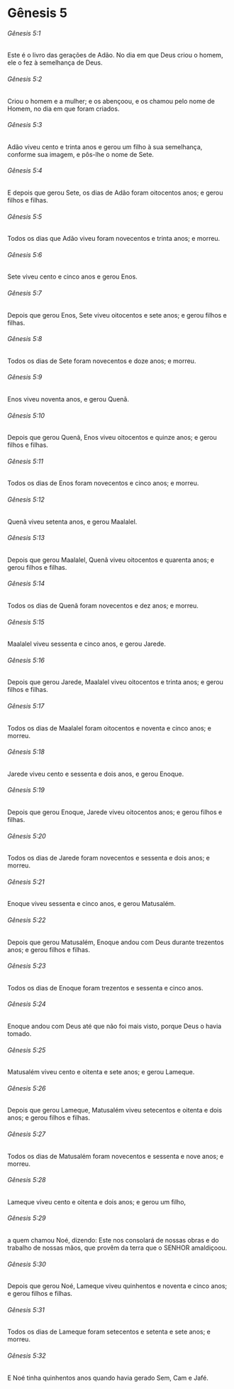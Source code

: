 # Gênesis 5

###### Gênesis 5:1

Este é o livro das gerações de Adão. No dia em que Deus criou o homem, ele o fez à semelhança de Deus.

###### Gênesis 5:2

Criou o homem e a mulher; e os abençoou, e os chamou pelo nome de Homem, no dia em que foram criados.

###### Gênesis 5:3

Adão viveu cento e trinta anos e gerou um filho à sua semelhança, conforme sua imagem, e pôs-lhe o nome de Sete.

###### Gênesis 5:4

E depois que gerou Sete, os dias de Adão foram oitocentos anos; e gerou filhos e filhas.

###### Gênesis 5:5

Todos os dias que Adão viveu foram novecentos e trinta anos; e morreu.

###### Gênesis 5:6

Sete viveu cento e cinco anos e gerou Enos.

###### Gênesis 5:7

Depois que gerou Enos, Sete viveu oitocentos e sete anos; e gerou filhos e filhas.

###### Gênesis 5:8

Todos os dias de Sete foram novecentos e doze anos; e morreu.

###### Gênesis 5:9

Enos viveu noventa anos, e gerou Quenã.

###### Gênesis 5:10

Depois que gerou Quenã, Enos viveu oitocentos e quinze anos; e gerou filhos e filhas.

###### Gênesis 5:11

Todos os dias de Enos foram novecentos e cinco anos; e morreu.

###### Gênesis 5:12

Quenã viveu setenta anos, e gerou Maalalel.

###### Gênesis 5:13

Depois que gerou Maalalel, Quenã viveu oitocentos e quarenta anos; e gerou filhos e filhas.

###### Gênesis 5:14

Todos os dias de Quenã foram novecentos e dez anos; e morreu.

###### Gênesis 5:15

Maalalel viveu sessenta e cinco anos, e gerou Jarede.

###### Gênesis 5:16

Depois que gerou Jarede, Maalalel viveu oitocentos e trinta anos; e gerou filhos e filhas.

###### Gênesis 5:17

Todos os dias de Maalalel foram oitocentos e noventa e cinco anos; e morreu.

###### Gênesis 5:18

Jarede viveu cento e sessenta e dois anos, e gerou Enoque.

###### Gênesis 5:19

Depois que gerou Enoque, Jarede viveu oitocentos anos; e gerou filhos e filhas.

###### Gênesis 5:20

Todos os dias de Jarede foram novecentos e sessenta e dois anos; e morreu.

###### Gênesis 5:21

Enoque viveu sessenta e cinco anos, e gerou Matusalém.

###### Gênesis 5:22

Depois que gerou Matusalém, Enoque andou com Deus durante trezentos anos; e gerou filhos e filhas.

###### Gênesis 5:23

Todos os dias de Enoque foram trezentos e sessenta e cinco anos.

###### Gênesis 5:24

Enoque andou com Deus até que não foi mais visto, porque Deus o havia tomado.

###### Gênesis 5:25

Matusalém viveu cento e oitenta e sete anos; e gerou Lameque.

###### Gênesis 5:26

Depois que gerou Lameque, Matusalém viveu setecentos e oitenta e dois anos; e gerou filhos e filhas.

###### Gênesis 5:27

Todos os dias de Matusalém foram novecentos e sessenta e nove anos; e morreu.

###### Gênesis 5:28

Lameque viveu cento e oitenta e dois anos; e gerou um filho,

###### Gênesis 5:29

a quem chamou Noé, dizendo: Este nos consolará de nossas obras e do trabalho de nossas mãos, que provêm da terra que o SENHOR amaldiçoou.

###### Gênesis 5:30

Depois que gerou Noé, Lameque viveu quinhentos e noventa e cinco anos; e gerou filhos e filhas.

###### Gênesis 5:31

Todos os dias de Lameque foram setecentos e setenta e sete anos; e morreu.

###### Gênesis 5:32

E Noé tinha quinhentos anos quando havia gerado Sem, Cam e Jafé.

